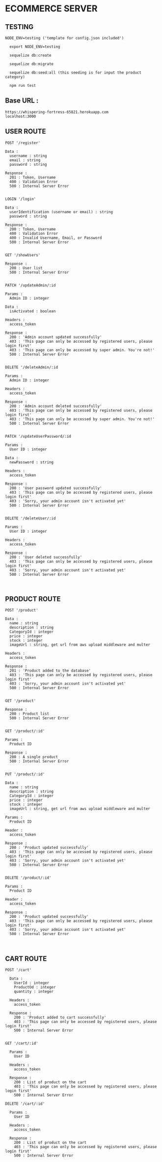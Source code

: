 # ECOMMERCE SERVER #

## TESTING ##
    NODE_ENV=testing ('template for config.json included')
      
      export NODE_ENV=testing

      sequelize db:create

      sequelize db:migrate
    
      sequelize db:seed:all (this seeding is for input the product category)
    
      npm run test

## Base URL : ##
    https://whispering-fortress-65821.herokuapp.com
    localhost:3000

## USER ROUTE ## 

    POST '/register'

    Data :
      username : string
      email : string
      password : string

    Response :
      201 : Token, Username
      400 : Validation Error
      500 : Internal Server Error


    LOGIN '/login'

    Data :
      userIdentification (username or email) : string
      password : string

    Response :
      200 : Token, Username
      400 : Validation Error
      400 : Invalid Username, Email, or Password
      500 : Internal Server Error


    GET '/showUsers'
    
    Response :
      200 : User list
      500 : Internal Server Error

    
    PATCH '/updateAdmin/:id

    Params :
      Admin ID : integer
    
    Data :
      isActivated : boolean

    Headers :
      access_token

    Response :
      200 : 'Admin account updated successfully'
      403 : 'This page can only be accessed by registered users, please login first'
      403 : 'This page can only be accessed by super admin. You're not!'
      500 : Internal Server Error
    

    DELETE '/deleteAdmin/:id

    Params :
      Admin ID : integer

    Headers :
      access_token

    Response :
      200 : 'Admin account deleted successfully'
      403 : 'This page can only be accessed by registered users, please login first'
      403 : 'This page can only be accessed by super admin. You're not!'
      500 : Internal Server Error


    PATCH '/updateUserPassword/:id

    Params :
      User ID : integer
    
    Data :
      newPassword : string

    Headers :
      access_token

    Response :
      200 : 'User password updated successfully'
      403 : 'This page can only be accessed by registered users, please login first'
      403 : 'Sorry, your admin account isn't activated yet'
      500 : Internal Server Error
    

    DELETE '/deleteUser/:id

    Params :
      User ID : integer

    Headers :
      access_token

    Response :
      200 : 'User deleted successfully'
      403 : 'This page can only be accessed by registered users, please login first'
      403 : 'Sorry, your admin account isn't activated yet'
      500 : Internal Server Error

<br>

## PRODUCT ROUTE ##

    POST '/product'

    Data :
      name : string
      description : string
      CategoryId : integer
      price : integer
      stock : integer
      imageUrl : string, get url from aws upload middleware and multer

    Headers :
      access_token

    Response :
      201 : 'Product added to the database'
      403 : 'This page can only be accessed by registered users, please login first'
      403 : 'Sorry, your admin account isn't activated yet'
      500 : Internal Server Error

      
    GET '/product'

    Response :
      200 : Product list
      500 : Internal Server Error


    GET '/product/:id'

    Params :
      Product ID

    Response :
      200 : A single product
      500 : Internal Server Error


    PUT '/product/:id'

    Data :
      name : string
      description : string
      CategoryId : integer
      price : integer
      stock : integer
      imageUrl : string, get url from aws upload middleware and multer

    Params :
      Product ID
      
    Header :
      access_token
    
    Response :
      200 : 'Product updated successfully'
      403 : 'This page can only be accessed by registered users, please login first'
      403 : 'Sorry, your admin account isn't activated yet'
      500 : Internal Server Error


    DELETE '/product/:id'

    Params :
      Product ID
      
    Header :
      access_token
    
    Response :
      200 : 'Product updated successfully'
      403 : 'This page can only be accessed by registered users, please login first'
      403 : 'Sorry, your admin account isn't activated yet'
      500 : Internal Server Error

<br>

## CART ROUTE ##

    POST '/cart'

      Data :
        UserId : integer
        ProductOd : integer
        quantity : integer

      Headers :
        access_token

      Response :
        200 : 'Product added to cart successfully'
        403 : 'This page can only be accessed by registered users, please login first'
        500 : Internal Server Error

      
    GET '/cart/:id'

      Params :
        User ID

      Headers :
        access_token

      Response :
        200 : List of product on the cart
        403 : 'This page can only be accessed by registered users, please login first'
        500 : Internal Server Error

    DELETE '/cart/:id'

      Params :
        User ID

      Headers :
        access_token

      Response :
        200 : List of product on the cart
        403 : 'This page can only be accessed by registered users, please login first'
        500 : Internal Server Error